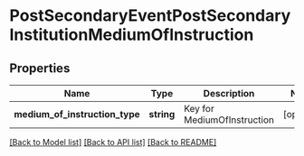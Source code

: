 # PostSecondaryEventPostSecondaryInstitutionMediumOfInstruction

## Properties
Name | Type | Description | Notes
------------ | ------------- | ------------- | -------------
**medium_of_instruction_type** | **string** | Key for MediumOfInstruction | [optional] 

[[Back to Model list]](../README.md#documentation-for-models) [[Back to API list]](../README.md#documentation-for-api-endpoints) [[Back to README]](../README.md)


